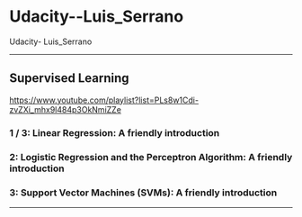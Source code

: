 # Udacity--Luis_Serrano
Udacity- Luis_Serrano




-------

## Supervised Learning
https://www.youtube.com/playlist?list=PLs8w1Cdi-zvZXi_mhx9l484p3OkNmiZZe


### 1 / 3: Linear Regression: A friendly introduction

### 2: Logistic Regression and the Perceptron Algorithm: A friendly introduction

### 3: Support Vector Machines (SVMs): A friendly introduction


-------



